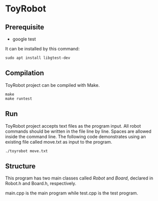 # ToyRobot

## Prerequisite

- google test

It can be installed by this command:
```
sudo apt install libgtest-dev
```

## Compilation

ToyRobot project can be compiled with Make.

```
make
make runtest
```

## Run

ToyRobot project accepts text files as the program input. All robot commands should be written in the file line by line. Spaces are allowed inside the command line. The following code demonstrates using an existing file called move.txt as input to the program.

```
./toyrobot move.txt
```

## Structure

This program has two main classes called *Robot* and *Board*, declared in Robot.h and Board.h, respectively.

main.cpp is the main program while test.cpp is the test program.